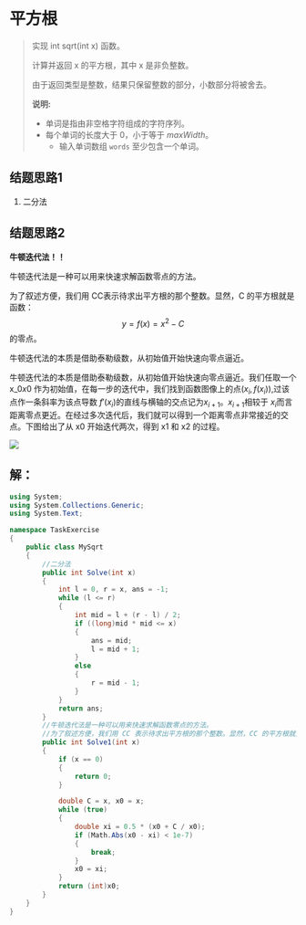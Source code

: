 # 平方根

> 实现 int sqrt(int x) 函数。
>
> 计算并返回 x 的平方根，其中 x 是非负整数。
>
> 由于返回类型是整数，结果只保留整数的部分，小数部分将被舍去。
>
> **说明:**
>
> - 单词是指由非空格字符组成的字符序列。
>- 每个单词的长度大于 0，小于等于 *maxWidth*。
>   - 输入单词数组 `words` 至少包含一个单词。

## 结题思路1

1. 二分法

## 结题思路2

**牛顿迭代法！！**

牛顿迭代法是一种可以用来快速求解函数零点的方法。

为了叙述方便，我们用 CC表示待求出平方根的那个整数。显然，C 的平方根就是函数：
$$
y = f(x) = x^2-C
$$
的零点。

牛顿迭代法的本质是借助泰勒级数，从初始值开始快速向零点逼近。

牛顿迭代法的本质是借助泰勒级数，从初始值开始快速向零点逼近。我们任取一个 x_0*x*0 作为初始值，在每一步的迭代中，我们找到函数图像上的点$(x_i,f(x_i))$,过该点作一条斜率为该点导数 $f'(x_i)$的直线与横轴的交点记为$x_{i+1}$。$x_{i+1}$相较于 $x_i$而言距离零点更近。在经过多次迭代后，我们就可以得到一个距离零点非常接近的交点。下图给出了从 x0 开始迭代两次，得到 x1 和 x2 的过程。

![](https://assets.leetcode-cn.com/solution-static/69/69_fig1.png)


## 解：

```c#
using System;
using System.Collections.Generic;
using System.Text;

namespace TaskExercise
{
    public class MySqrt
    {
        //二分法
        public int Solve(int x)
        {
            int l = 0, r = x, ans = -1;
            while (l <= r)
            {
                int mid = l + (r - l) / 2;
                if ((long)mid * mid <= x)
                {
                    ans = mid;
                    l = mid + 1;
                }
                else
                {
                    r = mid - 1;
                }
            }
            return ans;
        }
        //牛顿迭代法是一种可以用来快速求解函数零点的方法。
        //为了叙述方便，我们用 CC 表示待求出平方根的那个整数。显然，CC 的平方根就是函数
        public int Solve1(int x)
        {
            if (x == 0)
            {
                return 0;
            }

            double C = x, x0 = x;
            while (true)
            {
                double xi = 0.5 * (x0 + C / x0);
                if (Math.Abs(x0 - xi) < 1e-7)
                {
                    break;
                }
                x0 = xi;
            }
            return (int)x0;
        }
    }
}

```





